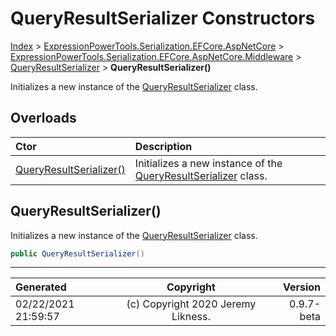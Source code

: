 ﻿# QueryResultSerializer Constructors

[Index](../index.md) > [ExpressionPowerTools.Serialization.EFCore.AspNetCore](ExpressionPowerTools.Serialization.EFCore.AspNetCore.a.md) > [ExpressionPowerTools.Serialization.EFCore.AspNetCore.Middleware](ExpressionPowerTools.Serialization.EFCore.AspNetCore.Middleware.n.md) > [QueryResultSerializer](ExpressionPowerTools.Serialization.EFCore.AspNetCore.Middleware.QueryResultSerializer.cs.md) > **QueryResultSerializer()**

Initializes a new instance of the [QueryResultSerializer](ExpressionPowerTools.Serialization.EFCore.AspNetCore.Middleware.QueryResultSerializer.cs.md) class.

## Overloads

| Ctor | Description |
| :-- | :-- |
| [QueryResultSerializer()](#queryresultserializer) | Initializes a new instance of the [QueryResultSerializer](ExpressionPowerTools.Serialization.EFCore.AspNetCore.Middleware.QueryResultSerializer.cs.md) class. |

## QueryResultSerializer()

Initializes a new instance of the [QueryResultSerializer](ExpressionPowerTools.Serialization.EFCore.AspNetCore.Middleware.QueryResultSerializer.cs.md) class.

```csharp
public QueryResultSerializer()
```



---

| Generated | Copyright | Version |
| :-- | :-: | --: |
| 02/22/2021 21:59:57 | (c) Copyright 2020 Jeremy Likness. | 0.9.7-beta |
